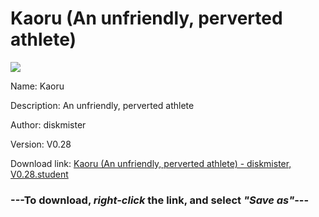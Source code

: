 # Kaoru (An unfriendly, perverted athlete)

<img src = "https://raw.githubusercontent.com/Arbiter1223/Koukou-Gurashi-Custom-Students/master/Students/Files/Kaoru%20(An%20unfriendly%2C%20perverted%20athlete).png">

Name: Kaoru

Description: An unfriendly, perverted athlete

Author: diskmister

Version: V0.28

Download link: <a href="https://raw.githubusercontent.com/Arbiter1223/Koukou-Gurashi-Custom-Students/master/Students/Files/Kaoru%20(An%20unfriendly%2C%20perverted%20athlete)%20-%20diskmister%2C%20V0.28.student">Kaoru (An unfriendly, perverted athlete) - diskmister, V0.28.student</a>

### ---**To download, _right-click_ the link, and select _"Save as"_**---

